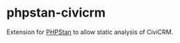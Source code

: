 # phpstan-civicrm

Extension for [PHPStan](https://phpstan.org) to allow static analysis of CiviCRM.
